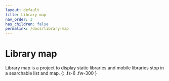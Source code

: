 ```yaml
---
layout: default
title: Library map
nav_order: 3
has_children: false
permalink: /docs/library-map
---
```


# Library map

Library map is a project to display static libraries and mobile libraries stop in a searchable list and map.
{: .fs-6 .fw-300 }